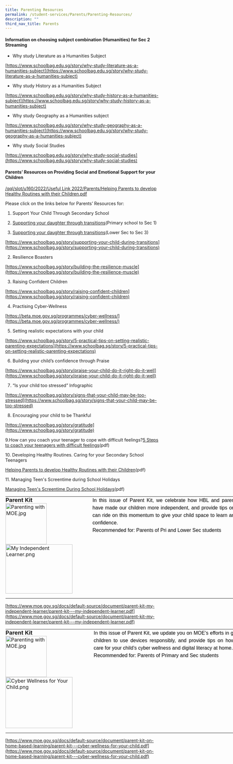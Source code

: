 ```yaml
---
title: Parenting Resources
permalink: /student-services/Parents/Parenting-Resources/
description: ""
third_nav_title: Parents
---
```

#### **Information on choosing subject combination (Humanities) for Sec 2 Streaming**


*   Why study Literature as a Humanities Subject

[https://www.schoolbag.edu.sg/story/why-study-literature-as-a-humanities-subject](https://www.schoolbag.edu.sg/story/why-study-literature-as-a-humanities-subject)

  

*   Why study History as a Humanities Subject

[https://www.schoolbag.edu.sg/story/why-study-history-as-a-humanities-subject](https://www.schoolbag.edu.sg/story/why-study-history-as-a-humanities-subject)

  

*   Why study Geography as a Humanities subject

[https://www.schoolbag.edu.sg/story/why-study-geography-as-a-humanities-subject](https://www.schoolbag.edu.sg/story/why-study-geography-as-a-humanities-subject)

  

*   Why study Social Studies

[https://www.schoolbag.edu.sg/story/why-study-social-studies](https://www.schoolbag.edu.sg/story/why-study-social-studies)

#### **Parents’ Resources on Providing Social and Emotional Support for your Children**


[/qql/slot/u160/2022/Useful Link 2022/Parents/Helping Parents to develop Healthy Routines with their Children.pdf](/files/Useful%20Links/Parents/Parenting%20Resources/Helping%20Parents%20to%20develop%20Healthy%20Routines%20with%20their%20Children.pdf)

  

Please click on the links below for Parents’ Resources for:

  

1.  Support Your Child Through Secondary School

1.  [Supporting your daughter through transitions](https://www.plmgss.moe.edu.sg/qql/slot/u173/Useful%20Links/parents-01.jpg)(Primary school to Sec 1)
2.  [Supporting your daughter through transitions](https://www.plmgss.moe.edu.sg/qql/slot/u173/Useful%20Links/parents-02.jpg)(Lower Sec to Sec 3)

[https://www.schoolbag.sg/story/supporting-your-child-during-transitions](https://www.schoolbag.sg/story/supporting-your-child-during-transitions)

  

2.  Resilience Boasters

[https://www.schoolbag.sg/story/building-the-resilience-muscle](https://www.schoolbag.sg/story/building-the-resilience-muscle)

  

3.  Raising Confident Children

[https://www.schoolbag.sg/story/raising-confident-children](https://www.schoolbag.sg/story/raising-confident-children)

  

4.  Practising Cyber-Wellness

[https://beta.moe.gov.sg/programmes/cyber-wellness/](https://beta.moe.gov.sg/programmes/cyber-wellness/)

  

5.  Setting realistic expectations with your child

[https://www.schoolbag.sg/story/5-practical-tips-on-setting-realistic-parenting-expectations](https://www.schoolbag.sg/story/5-practical-tips-on-setting-realistic-parenting-expectations)

  

6.  Building your child’s confidence through Praise

[https://www.schoolbag.sg/story/praise-your-child-do-it-right-do-it-well](https://www.schoolbag.sg/story/praise-your-child-do-it-right-do-it-well)

  

7.  “Is your child too stressed” Infographic

[https://www.schoolbag.sg/story/signs-that-your-child-may-be-too-stressed](https://www.schoolbag.sg/story/signs-that-your-child-may-be-too-stressed)

  

8.  Encouraging your child to be Thankful

[https://www.schoolbag.sg/story/gratitude](https://www.schoolbag.sg/story/gratitude)

  

9.How can you coach your teenager to cope with&nbsp;difficult feelings?[5 Steps to coach your teenagers with difficult feelings](https://chijstjosephsconvent.moe.edu.sg/qql/slot/u160/2022/Useful%20Link%202022/Parents/5%20Steps%20to%20coach%20your%20teenagers%20with%20difficult%20feelings.pdf)(pdf)

  

10\. Developing Healthy Routines. Caring for your Secondary School Teenagers

[Helping Parents to develop Healthy Routines with their Children](https://chijstjosephsconvent.moe.edu.sg/qql/slot/u160/2022/Useful%20Link%202022/Parents/Helping%20Parents%20to%20develop%20Healthy%20Routines%20with%20their%20Children.pdf)(pdf)

  

11\. Managing Teen's Screentime during School Holidays

[Managing Teen's Screentime During School Holidays](https://chijstjosephsconvent.moe.edu.sg/qql/slot/u160/2022/Useful%20Link%202022/Parents/Managing%20Teens%20Screentime%20During%20School%20Holidays.pdf)(pdf)

  

<table style="margin: auto; outline: 0px; padding: 0px; border-collapse: collapse; clear: both; border: 1px solid transparent; table-layout: fixed; width: 820px;" class="ive_eobj_center ives_tab_kosong"><tbody style="margin: 0px; outline: 0px; padding: 0px;"><tr style="margin: 0px; outline: 0px; padding: 0px;"><td style="margin: 0px; outline: 0px; padding: 0px 15px 15px 0px; vertical-align: top;"><b style="margin: 0px; outline: 0px; padding: 0px;"><font style="margin: 0px; outline: 0px; padding: 0px;" size="4">Parent Kit<br style="margin: 0px; outline: 0px; padding: 0px;"></font></b><img style="margin: 0px 10px 0px 0px; outline: 0px; padding: 0px; border: none; max-width: 100%; float: left; width: 132px; height: 132px;" class="ive_eobj_left" alt="Parenting with MOE.jpg" src="https://chijstjosephsconvent.moe.edu.sg/qql/slot/u160/2020/Useful%20Links/Parents/Parent%20Engagement%20Programme/Parenting%20Resources/Parenting%20with%20MOE.jpg"><img style="margin: 0px 10px 0px 0px; outline: 0px; padding: 0px; border: none; max-width: 100%; float: left; width: 215px; height: 158px;" class="ive_eobj_left" alt="My Independent Learner.png" src="https://chijstjosephsconvent.moe.edu.sg/qql/slot/u160/2020/Useful%20Links/Parents/Parent%20Engagement%20Programme/Parenting%20Resources/My%20Independent%20Learner.png"></td><td style="margin: 0px; outline: 0px; padding: 0px 15px 15px 0px; vertical-align: top;" valign="top"><div style="margin: 0px; outline: 0px; padding: 0px; line-height: 24px !important; color: rgb(0, 0, 0); font-family: Montserrat, sans-serif; font-size: 16px; font-weight: normal; text-align: justify;"><div style="margin: 0px; outline: 0px; padding: 0px; line-height: 24px !important; color: rgb(0, 0, 0); font-family: Montserrat, sans-serif; font-size: 16px; font-weight: normal;">In this issue of Parent Kit, we celebrate how HBL and parents’ efforts have made our children more independent, and provide tips on how you can ride on this momentum to give your child space to learn and grow in confidence.</div><div style="margin: 0px; outline: 0px; padding: 0px; line-height: 24px !important; color: rgb(0, 0, 0); font-family: Montserrat, sans-serif; font-size: 16px; font-weight: normal;">Recommended for: Parents of Pri and Lower Sec students</div></div></td></tr></tbody></table>

[https://www.moe.gov.sg/docs/default-source/document/parent-kit-my-independent-learner/parent-kit---my-independent-learner.pdf](https://www.moe.gov.sg/docs/default-source/document/parent-kit-my-independent-learner/parent-kit---my-independent-learner.pdf)  

  

<table style="margin: auto; outline: 0px; padding: 0px; border-collapse: collapse; clear: both; border: 1px solid transparent; table-layout: fixed; width: 820px;" class="ive_eobj_center ives_tab_kosong"><tbody style="margin: 0px; outline: 0px; padding: 0px;"><tr style="margin: 0px; outline: 0px; padding: 0px;"><td style="margin: 0px; outline: 0px; padding: 0px 15px 15px 0px; vertical-align: top;"><b style="margin: 0px; outline: 0px; padding: 0px;"><font style="margin: 0px; outline: 0px; padding: 0px;" size="4">Parent Kit<br style="margin: 0px; outline: 0px; padding: 0px;"></font></b><img style="margin: 0px 10px 0px 0px; outline: 0px; padding: 0px; border: none; max-width: 100%; float: left; width: 132px; height: 132px;" class="ive_eobj_left" alt="Parenting with MOE.jpg" src="https://chijstjosephsconvent.moe.edu.sg/qql/slot/u160/2020/Useful%20Links/Parents/Parent%20Engagement%20Programme/Parenting%20Resources/Parenting%20with%20MOE.jpg"><img style="margin: 0px 10px 0px 0px; outline: 0px; padding: 0px; border: none; max-width: 100%; float: left; width: 215px; height: 164px;" class="ive_eobj_left" alt="Cyber Wellness for Your Child.png" src="https://chijstjosephsconvent.moe.edu.sg/qql/slot/u160/2020/Useful%20Links/Parents/Parent%20Engagement%20Programme/Parenting%20Resources/Cyber%20Wellness%20for%20Your%20Child.png"></td><td style="margin: 0px; outline: 0px; padding: 0px 15px 15px 0px; vertical-align: top;" valign="top"><div style="margin: 0px; outline: 0px; padding: 0px; line-height: 24px !important; color: rgb(0, 0, 0); font-family: Montserrat, sans-serif; font-size: 16px; font-weight: normal; text-align: justify;"><div style="margin: 0px; outline: 0px; padding: 0px; line-height: 24px !important; color: rgb(0, 0, 0); font-family: Montserrat, sans-serif; font-size: 16px; font-weight: normal;">In this issue of Parent Kit, we update you on MOE’s efforts in guiding our children to use devices responsibly, and provide tips on how you can care for your child’s cyber wellness and digital literacy at home.</div><div style="margin: 0px; outline: 0px; padding: 0px; line-height: 24px !important; color: rgb(0, 0, 0); font-family: Montserrat, sans-serif; font-size: 16px; font-weight: normal;">Recommended for: Parents of Primary and Sec students</div></div></td></tr></tbody></table>

[https://www.moe.gov.sg/docs/default-source/document/parent-kit-on-home-based-learning/parent-kit---cyber-wellness-for-your-child.pdf](https://www.moe.gov.sg/docs/default-source/document/parent-kit-on-home-based-learning/parent-kit---cyber-wellness-for-your-child.pdf)